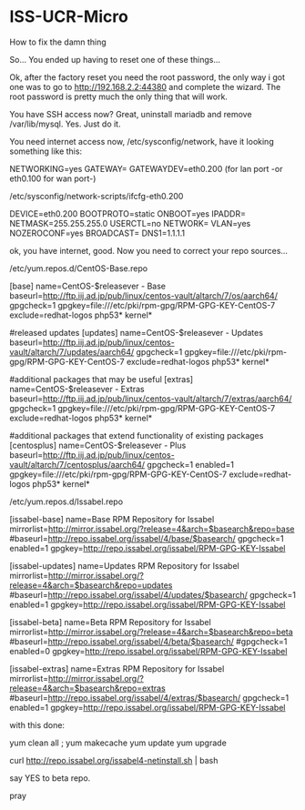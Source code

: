 # ISS-UCR-Micro
How to fix the damn thing


So... You ended up having to reset one of these things...

Ok, after the factory reset you need the root password, the only way i got one was to go to http://192.168.2.2:44380 and complete the wizard. The root password is pretty much the only thing that will work.

You have SSH access now? Great, uninstall mariadb and remove /var/lib/mysql. Yes. Just do it.

You need internet access now, /etc/sysconfig/network, have it looking something like this:

  NETWORKING=yes
  GATEWAY=<gw>
  GATEWAYDEV=eth0.200 (for lan port -or eth0.100 for wan port-) 

/etc/sysconfig/network-scripts/ifcfg-eth0.200
  
  DEVICE=eth0.200
  BOOTPROTO=static
  ONBOOT=yes
  IPADDR=<lan ip>
  NETMASK=255.255.255.0
  USERCTL=no
  NETWORK=<lan network>
  VLAN=yes
  NOZEROCONF=yes
  BROADCAST=<broadcast>
  DNS1=1.1.1.1


ok, you have internet, good. Now you need to correct your repo sources...

/etc/yum.repos.d/CentOS-Base.repo
  
  [base]
  name=CentOS-$releasever - Base
  baseurl=http://ftp.iij.ad.jp/pub/linux/centos-vault/altarch/7/os/aarch64/
  gpgcheck=1
  gpgkey=file:///etc/pki/rpm-gpg/RPM-GPG-KEY-CentOS-7
  exclude=redhat-logos php53* kernel*
  
  #released updates
  [updates]
  name=CentOS-$releasever - Updates
  baseurl=http://ftp.iij.ad.jp/pub/linux/centos-vault/altarch/7/updates/aarch64/
  gpgcheck=1
  gpgkey=file:///etc/pki/rpm-gpg/RPM-GPG-KEY-CentOS-7
  exclude=redhat-logos php53* kernel*
  
  #additional packages that may be useful
  [extras]
  name=CentOS-$releasever - Extras
  baseurl=http://ftp.iij.ad.jp/pub/linux/centos-vault/altarch/7/extras/aarch64/
  gpgcheck=1
  gpgkey=file:///etc/pki/rpm-gpg/RPM-GPG-KEY-CentOS-7
  exclude=redhat-logos php53* kernel*
  
  #additional packages that extend functionality of existing packages
  [centosplus]
  name=CentOS-$releasever - Plus
  baseurl=http://ftp.iij.ad.jp/pub/linux/centos-vault/altarch/7/centosplus/aarch64/
  gpgcheck=1
  enabled=1
  gpgkey=file:///etc/pki/rpm-gpg/RPM-GPG-KEY-CentOS-7
  exclude=redhat-logos php53* kernel*

/etc/yum.repos.d/Issabel.repo

  [issabel-base]
  name=Base RPM Repository for Issabel
  mirrorlist=http://mirror.issabel.org/?release=4&arch=$basearch&repo=base
  #baseurl=http://repo.issabel.org/issabel/4/base/$basearch/
  gpgcheck=1
  enabled=1
  gpgkey=http://repo.issabel.org/issabel/RPM-GPG-KEY-Issabel
  
  [issabel-updates]
  name=Updates RPM Repository for Issabel
  mirrorlist=http://mirror.issabel.org/?release=4&arch=$basearch&repo=updates
  #baseurl=http://repo.issabel.org/issabel/4/updates/$basearch/
  gpgcheck=1
  enabled=1
  gpgkey=http://repo.issabel.org/issabel/RPM-GPG-KEY-Issabel
  
  [issabel-beta]
  name=Beta RPM Repository for Issabel
  mirrorlist=http://mirror.issabel.org/?release=4&arch=$basearch&repo=beta
  #baseurl=http://repo.issabel.org/issabel/4/beta/$basearch/
  #gpgcheck=1
  enabled=0
  gpgkey=http://repo.issabel.org/issabel/RPM-GPG-KEY-Issabel
  
  [issabel-extras]
  name=Extras RPM Repository for Issabel
  mirrorlist=http://mirror.issabel.org/?release=4&arch=$basearch&repo=extras
  #baseurl=http://repo.issabel.org/issabel/4/extras/$basearch/
  gpgcheck=1
  enabled=1
  gpgkey=http://repo.issabel.org/issabel/RPM-GPG-KEY-Issabel


with this done:

  yum clean all ; yum makecache
  yum update
  yum upgrade
  
  curl http://repo.issabel.org/issabel4-netinstall.sh | bash

  say YES to beta repo.

  pray
  
